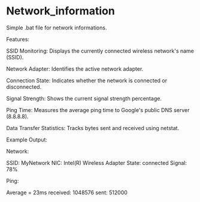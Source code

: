 # Network_information
Simple .bat file for network informations.

Features:

SSID Monitoring: Displays the currently connected wireless network's name (SSID).

Network Adapter: Identifies the active network adapter.

Connection State: Indicates whether the network is connected or disconnected.

Signal Strength: Shows the current signal strength percentage.

Ping Time: Measures the average ping time to Google's public DNS server (8.8.8.8).

Data Transfer Statistics: Tracks bytes sent and received using netstat.


Example Output:

Network:

SSID: MyNetwork
NIC: Intel(R) Wireless Adapter
State: connected
Signal: 78%

Ping:

Average = 23ms
received: 1048576
sent: 512000

